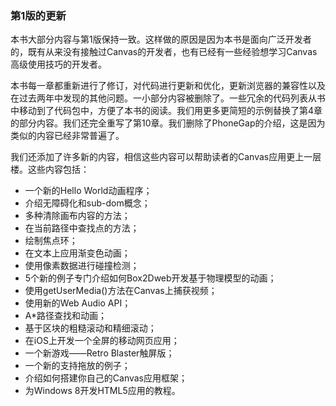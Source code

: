### 第1版的更新

本书大部分内容与第1版保持一致。这样做的原因是因为本书是面向广泛开发者的，既有从来没有接触过Canvas的开发者，也有已经有一些经验想学习Canvas高级使用技巧的开发者。

本书每一章都重新进行了修订，对代码进行更新和优化，更新浏览器的兼容性以及在过去两年中发现的其他问题。一小部分内容被删除了。一些冗余的代码列表从书中移动到了代码包中，方便了本书的阅读。我们用更多更简短的示例替换了第4章的部分内容。我们还完全重写了第10章。我们删除了PhoneGap的介绍，这是因为类似的内容已经非常普遍了。

我们还添加了许多新的内容，相信这些内容可以帮助读者的Canvas应用更上一层楼。这些内容包括：

+ 一个新的Hello World动画程序；
+ 介绍无障碍化和sub-dom概念；
+ 多种清除画布内容的方法；
+ 在当前路径中查找点的方法；
+ 绘制焦点环；
+ 在文本上应用渐变色动画；
+ 使用像素数据进行碰撞检测；
+ 5个新的例子专门介绍如何Box2Dweb开发基于物理模型的动画；
+ 使用getUserMedia()方法在Canvas上捕获视频；
+ 使用新的Web Audio API；
+ A*路径查找和动画；
+ 基于区块的粗糙滚动和精细滚动；
+ 在iOS上开发一个全屏的移动网页应用；
+ 一个新游戏——Retro Blaster触屏版；
+ 一个新的支持拖放的例子；
+ 介绍如何搭建你自己的Canvas应用框架；
+ 为Windows 8开发HTML5应用的教程。

